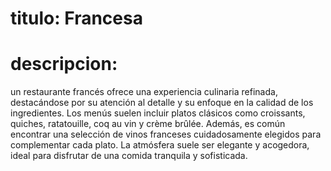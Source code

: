 # titulo: Francesa

# descripcion: 
un restaurante francés ofrece una experiencia culinaria refinada, destacándose por su atención al detalle y su enfoque en la calidad de los ingredientes. Los menús suelen incluir platos clásicos como croissants, quiches, ratatouille, coq au vin y crème brûlée. Además, es común encontrar una selección de vinos franceses cuidadosamente elegidos para complementar cada plato. La atmósfera suele ser elegante y acogedora, ideal para disfrutar de una comida tranquila y sofisticada.